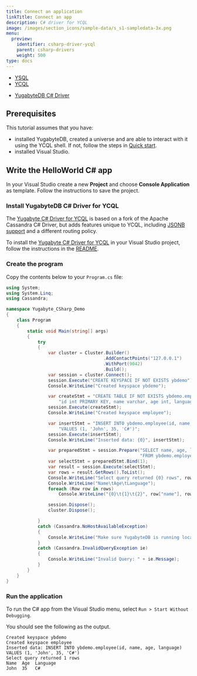 ```yaml
---
title: Connect an application
linkTitle: Connect an app
description: C# driver for YCQL
image: /images/section_icons/sample-data/s_s1-sampledata-3x.png
menu:
  preview:
    identifier: csharp-driver-ycql
    parent: csharp-drivers
    weight: 500
type: docs
---
```


<div class="custom-tabs tabs-style-2">
  <ul class="tabs-name">
    <li>
      <a href="../postgres-npgsql/" class="nav-link">
        YSQL
      </a>
    </li>
    <li class="active">
      <a href="../ycql/" class="nav-link">
        YCQL
      </a>
    </li>
  </ul>
</div>

<ul class="nav nav-tabs-alt nav-tabs-yb">

  <li >
    <a href="../ycql/" class="nav-link active">
      <i class="icon-cassandra" aria-hidden="true"></i>
      YugabyteDB C# Driver
    </a>
  </li>

</ul>

## Prerequisites

This tutorial assumes that you have:

- installed YugabyteDB, created a universe and are able to interact with it using the YCQL shell. If not, follow the steps in [Quick start](../../../quick-start/).
- installed Visual Studio.

## Write the HelloWorld C# app

In your Visual Studio create a new **Project** and choose **Console Application** as template. Follow the instructions to save the project.

### Install YugabyteDB C# Driver for YCQL

The [Yugabyte C# Driver for YCQL](https://github.com/yugabyte/cassandra-csharp-driver) is based on a fork of the Apache Cassandra C# Driver, but adds features unique to YCQL, including [JSONB support](../../../api/ycql/type_jsonb/) and a different routing policy.

To install the [Yugabyte C# Driver for YCQL](https://www.nuget.org/packages/YugaByteCassandraCSharpDriver/) in your Visual Studio project, follow the instructions in the [README](https://github.com/yugabyte/cassandra-csharp-driver).

### Create the program

Copy the contents below to your `Program.cs` file:

```csharp
using System;
using System.Linq;
using Cassandra;

namespace Yugabyte_CSharp_Demo
{
    class Program
    {
        static void Main(string[] args)
        {
            try
            {
                var cluster = Cluster.Builder()
                                     .AddContactPoints("127.0.0.1")
                                     .WithPort(9042)
                                     .Build();
                var session = cluster.Connect();
                session.Execute("CREATE KEYSPACE IF NOT EXISTS ybdemo");
                Console.WriteLine("Created keyspace ybdemo");

                var createStmt = "CREATE TABLE IF NOT EXISTS ybdemo.employee(" +
                    "id int PRIMARY KEY, name varchar, age int, language varchar)";
                session.Execute(createStmt);
                Console.WriteLine("Created keyspace employee");

                var insertStmt = "INSERT INTO ybdemo.employee(id, name, age, language) " +
                    "VALUES (1, 'John', 35, 'C#')";
                session.Execute(insertStmt);
                Console.WriteLine("Inserted data: {0}", insertStmt);

                var preparedStmt = session.Prepare("SELECT name, age, language " +
                                                   "FROM ybdemo.employee WHERE id = ?");
                var selectStmt = preparedStmt.Bind(1);
                var result = session.Execute(selectStmt);
                var rows = result.GetRows().ToList();
                Console.WriteLine("Select query returned {0} rows", rows.Count());
                Console.WriteLine("Name\tAge\tLanguage");
                foreach (Row row in rows)
                    Console.WriteLine("{0}\t{1}\t{2}", row["name"], row["age"], row["language"]);

                session.Dispose();
                cluster.Dispose();

            }
            catch (Cassandra.NoHostAvailableException)
            {
                Console.WriteLine("Make sure YugabyteDB is running locally!.");
            }
            catch (Cassandra.InvalidQueryException ie)
            {
                Console.WriteLine("Invalid Query: " + ie.Message);
            }
        }
    }
}
```

### Run the application

To run the C# app from the Visual Studio menu, select `Run > Start Without Debugging`.

You should see the following as the output.

```output
Created keyspace ybdemo
Created keyspace employee
Inserted data: INSERT INTO ybdemo.employee(id, name, age, language) VALUES (1, 'John', 35, 'C#')
Select query returned 1 rows
Name  Age  Language
John  35   C#
```
